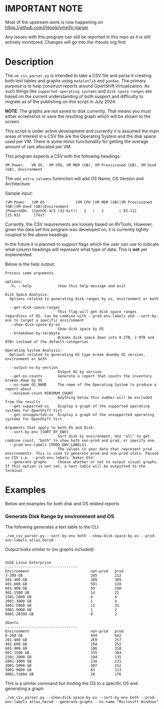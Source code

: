 # IMPORTANT NOTE

Most of the upstream work is now happening on https://github.com/rhtools/vminfo-parser

Any issues with this program can still be reported in this repo as it is still actively monitored. Changes will go into the rhtools org first


# Description

The `vm_csv_parser.py` is intended to take a CSV file and parse it creating both text tables and graphs using `matplotlib` and `pandas`. The primary purpose is to help construct reports around OpenShift Virtualization. As such things like `supported operating systems` and `disk space ranges` are based on the current understanding of both support and difficulty to migrate as of the publishing on this script in July 2024.

**NOTE**: The graphs are not saved to disk currently. That means you must either screenshot or save the resulting graph which will be shown to the screen.

This script is under active development and currently it is assumed the main areas of interest in a CSV file are the Operating System and the disk space used per VM. There is some minor functionality for getting the average amount of ram allocated per VM.

This program expects a CSV with the following headings:
```
VM Power,	VM OS,	VM CPU,	VM MEM (GB), VM Provisioned (GB), VM Used (GB),	Environment	
```
The `add_extra_columns` funmction will add OS Name, OS Version and Architecture

Sample input:
```
|VM Power	|VM OS		        |VM CPU |VM MEM (GB)|VM Provisioned (GB)|VM Used (GB)|Environment	
|PoweredOn	|CentOS 4/5 (32-bit)|	2   |	2	    | 82.112 	        |25.831	     |Test
```

Currently, the CSV requirements are loosely based on RVTools. However, given the data set this program was developed on, it is currently tightly coupled to the above headings. 

In the future it is planned to support flags which the user can use to indicate what column headings will represent what type of data. This is **not** yet implemented.


Below is the help output:
```
Process some arguments.

options:
  -h, --help            show this help message and exit

Disk Space Analysis:
  Options related to generating disk ranges by os, environment or both

  --get-disk-space-ranges
                        This flag will get disk space ranges regardless of OS. Can be combine with --prod-env-labels and --sort-by-env to target a specific environment
  --show-disk-space-by-os
                        Show disk space by OS
  --breakdown-by-terabyte
                        Breaks disk space down into 0-2TB, 2-9TB and 9TB+ instead of the default categories

Operating System Analysis:
  Options related to generating OS type break downby OS version, environment or both

  --output-os-by-version
                        Output OS by version
  --get-os-counts       Generate a report that counts the inventory broken down by OS
  --os-name OS_NAME     The name of the Operating System to produce a report about
  --minimum-count MINIMUM_COUNT
                        Anything below this number will be excluded from the results
  --get-supported-os    Display a graph of the supported operating systems for OpenShift Virt
  --get-unsupported-os  Display a graph of the unsupported operating systems for OpenShift Virt

Arguments that apply to both OS and Disk:
  --sort-by-env [SORT_BY_ENV]
                        Sort disk by environment. Use "all" to get combine count, "both" to show both non-prod and prod, or specify one.
  --prod-env-labels [PROD_ENV_LABELS]
                        The values in your data that represent prod environments. This is used to generate prod and non-prod stats. Passed as CSV i.e. --prod-env-labels 'baker,dte'
  --generate-graphs     Choose whether or not to output visual graphs. If this option is not set, a text table will be outputted to the terminal
```


# Examples

Below are examples for both disk and OS related reports

### Generate Disk Range by environment and OS

The following generates a text table to the CLI:
```
./vm_csv_parser.py --sort-by-env both --show-disk-space-by-os --prod-env-labels atlas,herod
```

Output looks similar to (no graphs included):
```

SUSE Linux Enterprise
---------------------------------
Environment                            non-prod   prod       
3-200 GB                               105        112       
201-400 GB                             209        389       
401-600 GB                             501        128       
601-900 GB                             50         100       
901-1500 GB                            14         22        
1501-2000 GB                           4          4         
2001-3000 GB                           1          4         
3001-5000 GB                           11         31        
5001-9000 GB                           1          2         
9001-20399 GB                          0          2        

Ubuntu
---------------------------------
Environment                            non-prod   prod       
0-200 GB                               449        642      
201-400 GB                             269        257      
401-600 GB                             194        252      
601-900 GB                             106        310      
901-1500 GB                            335        364       
1501-2000 GB                           104        135       
2001-3000 GB                           138        131       
3001-5000 GB                           307        152       
5001-9000 GB                           83         113       
9001-71084 GB                          20         176   
```

This is a similar command but limiting the OS to a specific OS and generating a graph

```
./vm_csv_parser.py --show-disk-space-by-os --sort-by-env both --prod-env-labels atlas,herod --generate-graphs --os-name "Microsoft Windows"
```

